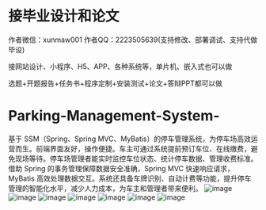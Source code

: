 # 接毕业设计和论文
作者微信：xunmaw001  作者QQ：2223505639(支持修改、部署调试、支持代做毕设)

接网站设计、小程序、H5、APP、各种系统等，单片机、嵌入式也可以做

选题+开题报告+任务书+程序定制+安装测试+论文+答辩PPT都可以做
# Parking-Management-System-
基于 SSM（Spring、Spring MVC、MyBatis）的停车管理系统，为停车场高效运营而生。前端界面友好，操作便捷。车主可通过系统提前预订车位、在线缴费，避免现场等待。停车场管理者能实时监控车位状态、统计停车数据、管理收费标准。借助 Spring 的事务管理保障数据安全准确，Spring MVC 快速响应请求，MyBatis 高效处理数据交互。系统还具备车牌识别、自动计费等功能，提升停车管理的智能化水平，减少人力成本，为车主和管理者带来便利。 
![image](https://github.com/user-attachments/assets/15f2882b-d1ba-49fc-a872-0aa22707d07f)
![image](https://github.com/user-attachments/assets/dccf3db5-d4c6-4687-a1d9-223263238f6e)
![image](https://github.com/user-attachments/assets/ad16b647-793e-42f2-aaff-9d0653f9f173)
![image](https://github.com/user-attachments/assets/2cd4046c-79c3-425d-9006-efd897d0758b)
![image](https://github.com/user-attachments/assets/9e701436-c83e-4e3e-b7e2-77aa46a586a5)
![image](https://github.com/user-attachments/assets/5b24b441-2f02-4140-87f8-28241e9a6a3b)
![image](https://github.com/user-attachments/assets/69aaf3a1-34d0-4cbc-94d3-52871f5fc492)

